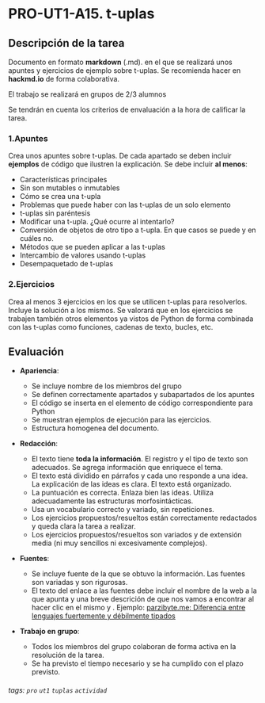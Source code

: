 # PRO-UT1-A15. t-uplas

## Descripción de la tarea

Documento en formato **markdown** (.md). en el que se realizará unos apuntes y ejercicios de ejemplo sobre t-uplas. Se recomienda hacer en **hackmd.io** de forma colaborativa.

El trabajo se realizará en grupos de 2/3 alumnos

Se tendrán en cuenta los criterios de envaluación a la hora de calificar la tarea.

### 1.Apuntes

Crea unos apuntes sobre t-uplas. De cada apartado se deben incluir **ejemplos** de código que ilustren la explicación. Se debe incluir **al menos**:

* Características principales
* Sin son mutables o inmutables
* Cómo se crea una t-upla
* Problemas que puede haber con las t-uplas de un solo elemento
* t-uplas sin paréntesis
* Modificar una t-upla. ¿Qué ocurre al intentarlo?
* Conversión de objetos de otro tipo a t-upla. En que casos se puede y en cuáles no.
* Métodos que se pueden aplicar a las t-uplas
* Intercambio de valores usando t-uplas
* Desempaquetado de t-uplas



### 2.Ejercicios

Crea al menos 3 ejercicios en los que se utilicen t-uplas para resolverlos. Incluye la solución a los mismos. Se valorará que en los ejercicios se trabajen también otros elementos ya vistos de Python de forma combinada con las t-uplas como funciones, cadenas de texto, bucles, etc.



## Evaluación

* **Apariencia**:
    * Se incluye nombre de los miembros del grupo
    * Se definen correctamente apartados y subapartados de los apuntes
    * El código se inserta en el elemento de código correspondiente para Python
    * Se muestran ejemplos de ejecución para las ejercicios.
    * Estructura homogenea del documento.

* **Redacción**:
  * El texto tiene **toda la información**. El registro y el tipo de texto son adecuados. Se agrega información que enriquece el tema.
  * El texto está dividido en párrafos y cada uno responde a una idea. La explicación de las ideas es clara. El texto está organizado. 
  * La puntuación es correcta. Enlaza bien las ideas. Utiliza adecuadamente las estructuras morfosintácticas. 
  * Usa un vocabulario correcto y variado, sin repeticiones.
  * Los ejercicios propuestos/resueltos están correctamente redactados y queda clara la tarea a realizar.
  * Los ejercicios propuestos/resueltos son variados y de extensión media (ni muy sencillos ni excesivamente complejos). 

* **Fuentes**:
  * Se incluye fuente de la que se obtuvo la información. Las fuentes son variadas y son rigurosas.
  * El texto del enlace a las fuentes debe incluir el nombre de la web a la que apunta y una breve descrición de que nos vamos a encontrar al hacer clic en el mismo y . Ejemplo: [parzibyte.me: Diferencia entre lenguajes fuertemente y débilmente tipados](https://parzibyte.me/blog/2017/10/13/tipado-debil-tipado-fuerte-diferencias-explicacion/)

* **Trabajo en grupo**:
  * Todos los miembros del grupo colaboran de forma activa en la resolución de la tarea.
  * Se ha previsto el tiempo necesario y se ha cumplido con el plazo previsto.

###### tags: `pro` `ut1` `tuplas` `actividad`